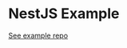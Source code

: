 # NestJS Example

[See example repo](https://github.com/johnsonjo4531/mongoose-relay-paginate-nestjs-example)
